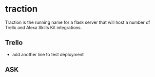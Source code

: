 # traction
Traction is the running name for a flask server that will host a number of
Trello and Alexa Skills Kit integrations.

## Trello
- add another line to test deployment

## ASK
